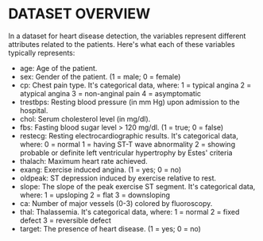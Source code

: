 # DATASET OVERVIEW

In a dataset for heart disease detection, the variables represent different attributes related to the patients. Here's what each of these variables typically represents:

- age: Age of the patient.
- sex: Gender of the patient. (1 = male; 0 = female)
- cp: Chest pain type. It's categorical data, where:
  1 = typical angina
  2 = atypical angina
  3 = non-anginal pain
  4 = asymptomatic
- trestbps: Resting blood pressure (in mm Hg) upon admission to the hospital.
- chol: Serum cholesterol level (in mg/dl).
- fbs: Fasting blood sugar level > 120 mg/dl. (1 = true; 0 = false)
- restecg: Resting electrocardiographic results. It's categorical data, where:
  0 = normal
  1 = having ST-T wave abnormality
  2 = showing probable or definite left ventricular hypertrophy by Estes' criteria
- thalach: Maximum heart rate achieved.
- exang: Exercise induced angina. (1 = yes; 0 = no)
- oldpeak: ST depression induced by exercise relative to rest.
- slope: The slope of the peak exercise ST segment. It's categorical data, where:
  1 = upsloping
  2 = flat
  3 = downsloping
- ca: Number of major vessels (0-3) colored by fluoroscopy.
- thal: Thalassemia. It's categorical data, where:
  1 = normal
  2 = fixed defect
  3 = reversible defect
- target: The presence of heart disease. (1 = yes; 0 = no)
